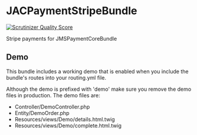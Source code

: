 JACPaymentStripeBundle
======================
[![Scrutinizer Quality Score](https://scrutinizer-ci.com/g/johnathancurry/JACPaymentStripeBundle/badges/quality-score.png?s=d41b084d600475c1dd84a8d48308a48399e6c837)](https://scrutinizer-ci.com/g/johnathancurry/JACPaymentStripeBundle/)

Stripe payments for JMSPaymentCoreBundle

Demo
----

This bundle includes a working demo that is enabled when you include the bundle's routes into your routing.yml file.

Although the demo is prefixed with 'demo' make sure you remove the demo files in production.
The demo files are:

* Controller/DemoController.php
* Entity/DemoOrder.php
* Resources/views/Demo/details.html.twig
* Resources/views/Demo/complete.html.twig
